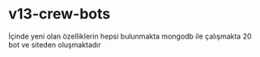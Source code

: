 # v13-crew-bots
İçinde yeni olan özelliklerin hepsi bulunmakta mongodb ile çalışmakta 20 bot ve siteden oluşmaktadır
